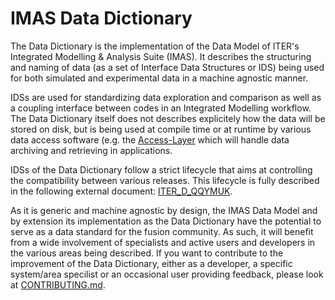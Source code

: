 
# IMAS Data Dictionary

The Data Dictionary is the implementation of the Data Model of ITER's Integrated Modelling & Analysis Suite (IMAS). It describes the structuring and naming of data (as a set of Interface Data Structures or IDS) being used for both simulated and experimental data in a machine agnostic manner.

IDSs are used for standardizing data exploration and comparison as well as a coupling interface between codes in an Integrated Modelling workflow. The Data Dictionary itself does not describes explicitely how the data will be stored on disk, but is being used at compile time or at runtime by various data access software (e.g. the [Access-Layer](https://git.iter.org/projects/IMAS/repos/access-layer) which will handle data archiving and retrieving in applications.

IDSs of the Data Dictionary follow a strict lifecycle that aims at controlling the compatibility between various releases. This lifecycle is fully described in the following external document: [ITER_D_QQYMUK](https://user.iter.org/?uid=QQYMUK).

As it is generic and machine agnostic by design, the IMAS Data Model and by extension its implementation as the Data Dictionary have the potential to serve as a data standard for the fusion community. As such, it will benefit from a wide involvement of specialists and active users and developers in the various areas being described. If you want to contribute to the improvement of the Data Dictionary, either as a developer, a specific system/area specilist or an occasional user providing feedback, please look at [CONTRIBUTING.md](CONTRIBUTING.md).


